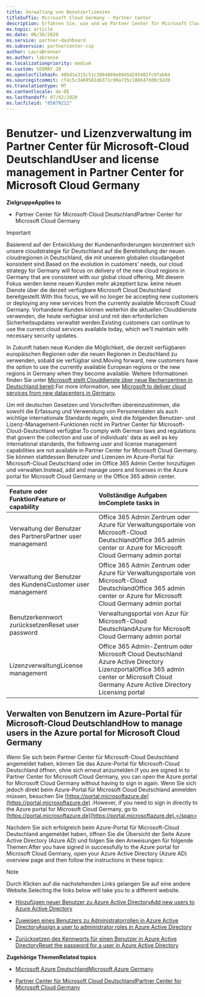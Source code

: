 ```yaml
---
title: Verwaltung von Benutzerlizenzen
titleSuffix: Microsoft Cloud Germany - Partner Center
description: Erfahren Sie, wie und wo Partner Center für Microsoft Cloud Deutschland-Partner,-Kunden und-Lizenzen sowie das Zurücksetzen von Kenn Wörtern verwaltet werden.
ms.topic: article
ms.date: 06/30/2020
ms.service: partner-dashboard
ms.subservice: partnercenter-csp
author: LauraBrenner
ms.author: labrenne
ms.localizationpriority: medium
ms.custom: SEOMAY.20
ms.openlocfilehash: 48bd1e315c51c3884889e80d5d295402fc9fab84
ms.sourcegitcommit: cf4c5c3469581d6371c99a735c186547dd0c92d9
ms.translationtype: MT
ms.contentlocale: de-DE
ms.lasthandoff: 07/02/2020
ms.locfileid: "85879212"
---
```

# <a name="user-and-license-management-in-partner-center-for-microsoft-cloud-germany"></a><span data-ttu-id="89745-103">Benutzer- und Lizenzverwaltung im Partner Center für Microsoft-Cloud Deutschland</span><span class="sxs-lookup"><span data-stu-id="89745-103">User and license management in Partner Center for Microsoft Cloud Germany</span></span>

<span data-ttu-id="89745-104">**Zielgruppe**</span><span class="sxs-lookup"><span data-stu-id="89745-104">**Applies to**</span></span>

-  <span data-ttu-id="89745-105">Partner Center für Microsoft-Cloud Deutschland</span><span class="sxs-lookup"><span data-stu-id="89745-105">Partner Center for Microsoft Cloud Germany</span></span>

> [!IMPORTANT]
> <span data-ttu-id="89745-106">Basierend auf der Entwicklung der Kundenanforderungen konzentriert sich unsere cloudstrategie für Deutschland auf die Bereitstellung der neuen cloudregionen in Deutschland, die mit unserem globalen cloudangebot konsistent sind.</span><span class="sxs-lookup"><span data-stu-id="89745-106">Based on the evolution in customers' needs, our cloud strategy for Germany will focus on delivery of the new cloud regions in Germany that are consistent with our global cloud offering.</span></span> <span data-ttu-id="89745-107">Mit diesem Fokus werden keine neuen Kunden mehr akzeptiert bzw. keine neuen Dienste über die derzeit verfügbare Microsoft Cloud Deutschland bereitgestellt.</span><span class="sxs-lookup"><span data-stu-id="89745-107">With this focus, we will no longer be accepting new customers or deploying any new services from the currently available Microsoft Cloud Germany.</span></span> <span data-ttu-id="89745-108">Vorhandene Kunden können weiterhin die aktuellen Clouddienste verwenden, die heute verfügbar sind und mit den erforderlichen Sicherheitsupdates verwaltet werden.</span><span class="sxs-lookup"><span data-stu-id="89745-108">Existing customers can continue to use the current cloud services available today, which we'll maintain with necessary security updates.</span></span>
>  
> <span data-ttu-id="89745-109">In Zukunft haben neue Kunden die Möglichkeit, die derzeit verfügbaren europäischen Regionen oder die neuen Regionen in Deutschland zu verwenden, sobald sie verfügbar sind.</span><span class="sxs-lookup"><span data-stu-id="89745-109">Moving forward, new customers have the option to use the currently available European regions or the new regions in Germany when they become available.</span></span> <span data-ttu-id="89745-110">Weitere Informationen finden Sie unter [Microsoft stellt Clouddienste über neue Rechenzentren in Deutschland bereit](https://news.microsoft.com/europe/2018/08/31/microsoft-to-deliver-cloud-services-from-new-datacentres-in-germany-in-2019-to-meet-evolving-customer-needs/).</span><span class="sxs-lookup"><span data-stu-id="89745-110">For more information, see [Microsoft to deliver cloud services from new datacenters in Germany](https://news.microsoft.com/europe/2018/08/31/microsoft-to-deliver-cloud-services-from-new-datacentres-in-germany-in-2019-to-meet-evolving-customer-needs/).</span></span>

<span data-ttu-id="89745-111">Um mit deutschen Gesetzen und Vorschriften übereinzustimmen, die sowohl die Erfassung und Verwendung von Personendaten als auch wichtige internationale Standards regeln, sind die folgenden Benutzer- und Lizenz-Management-Funktionen nicht im Partner Center für Microsoft-Cloud-Deutschland verfügbar.</span><span class="sxs-lookup"><span data-stu-id="89745-111">To comply with German laws and regulations that govern the collection and use of individuals' data as well as key international standards, the following user and license management capabilities are not available in Partner Center for Microsoft Cloud Germany.</span></span> <span data-ttu-id="89745-112">Sie können stattdessen Benutzer und Lizenzen im Azure-Portal für Microsoft-Cloud Deutschland oder im Office 365 Admin Center hinzufügen und verwalten.</span><span class="sxs-lookup"><span data-stu-id="89745-112">Instead, add and manage users and licenses in the Azure portal for Microsoft Cloud Germany or the Office 365 admin center.</span></span>

<span data-ttu-id="89745-113">Feature oder Funktion</span><span class="sxs-lookup"><span data-stu-id="89745-113">Feature or capability</span></span> | <span data-ttu-id="89745-114">Vollständige Aufgaben im</span><span class="sxs-lookup"><span data-stu-id="89745-114">Complete tasks in</span></span>
:--- | :---
<span data-ttu-id="89745-115">Verwaltung der Benutzer des Partners</span><span class="sxs-lookup"><span data-stu-id="89745-115">Partner user management</span></span> | <span data-ttu-id="89745-116">Office 365 Admin Zentrum oder Azure für Verwaltungsportale von Microsoft-Cloud Deutschland</span><span class="sxs-lookup"><span data-stu-id="89745-116">Office 365 admin center or Azure for Microsoft Cloud Germany admin portal</span></span>
<span data-ttu-id="89745-117">Verwaltung der Benutzer des Kundens</span><span class="sxs-lookup"><span data-stu-id="89745-117">Customer user management</span></span> | <span data-ttu-id="89745-118">Office 365 Admin Zentrum oder Azure für Verwaltungsportale von Microsoft-Cloud Deutschland</span><span class="sxs-lookup"><span data-stu-id="89745-118">Office 365 admin center or Azure for Microsoft Cloud Germany admin portal</span></span>
<span data-ttu-id="89745-119">Benutzerkennwort zurücksetzen</span><span class="sxs-lookup"><span data-stu-id="89745-119">Reset user password</span></span> | <span data-ttu-id="89745-120">Verwaltungsportal von Azur für Microsoft-Cloud Deutschland</span><span class="sxs-lookup"><span data-stu-id="89745-120">Azure for Microsoft Cloud Germany admin portal</span></span>
<span data-ttu-id="89745-121">Lizenzverwaltung</span><span class="sxs-lookup"><span data-stu-id="89745-121">License management</span></span> | <span data-ttu-id="89745-122">Office 365 Admin-Zentrum oder Microsoft Cloud Deutschland Azure Active Directory Lizenzportal</span><span class="sxs-lookup"><span data-stu-id="89745-122">Office 365 admin center or Microsoft Cloud Germany Azure Active Directory Licensing portal</span></span>

## <a name="how-to-manage-users-in-the-azure-portal-for-microsoft-cloud-germany"></a><span data-ttu-id="89745-123">Verwalten von Benutzern im Azure-Portal für Microsoft-Cloud Deutschland</span><span class="sxs-lookup"><span data-stu-id="89745-123">How to manage users in the Azure portal for Microsoft Cloud Germany</span></span> 

<span data-ttu-id="89745-124">Wenn Sie sich beim Partner Center für Microsoft-Cloud Deutschland angemeldet haben, können Sie das Azure-Portal für Microsoft-Cloud Deutschland öffnen, ohne sich erneut anzumelden.</span><span class="sxs-lookup"><span data-stu-id="89745-124">If you are signed in to Partner Center for Microsoft Cloud Germany, you can open the Azure portal for Microsoft Cloud Germany without having to sign in again.</span></span> <span data-ttu-id="89745-125">Wenn Sie sich jedoch direkt beim Azure-Portal für Microsoft Cloud Deutschland anmelden müssen, besuchen Sie [https://portal.microsoftazure.de](https://portal.microsoftazure.de) .</span><span class="sxs-lookup"><span data-stu-id="89745-125">However, if you need to sign in directly to the Azure portal for Microsoft Cloud Germany, go to [https://portal.microsoftazure.de](https://portal.microsoftazure.de).</span></span> 

<span data-ttu-id="89745-126">Nachdem Sie sich erfolgreich beim Azure-Portal für Microsoft-Cloud Deutschland angemeldet haben, öffnen Sie die Übersicht der Seite Azure Active Directory (Azure AD) und folgen Sie den Anweisungen für folgende Themen:</span><span class="sxs-lookup"><span data-stu-id="89745-126">After you have signed in successfully to the Azure portal for Microsoft Cloud Germany, open your Azure Active Directory (Azure AD) overview page and then follow the instructions in these topics:</span></span>

> [!NOTE]  
> <span data-ttu-id="89745-127">Durch Klicken auf die nachstehenden Links gelangen Sie auf eine andere Website.</span><span class="sxs-lookup"><span data-stu-id="89745-127">Selecting the links below will take you to a different website.</span></span> 

-  [<span data-ttu-id="89745-128">Hinzufügen neuer Benutzer zu Azure Active Directory</span><span class="sxs-lookup"><span data-stu-id="89745-128">Add new users to Azure Active Directory</span></span>](https://docs.microsoft.com/azure/active-directory/active-directory-users-create-azure-portal)

-  [<span data-ttu-id="89745-129">Zuweisen eines Benutzers zu Administratorrollen in Azure Active Directory</span><span class="sxs-lookup"><span data-stu-id="89745-129">Assign a user to administrator roles in Azure Active Directory</span></span>](https://docs.microsoft.com/azure/active-directory/active-directory-users-assign-role-azure-portal)

-  [<span data-ttu-id="89745-130">Zurücksetzen des Kennworts für einen Benutzer in Azure Active Directory</span><span class="sxs-lookup"><span data-stu-id="89745-130">Reset the password for a user in Azure Active Directory</span></span>](https://docs.microsoft.com/azure/active-directory/active-directory-users-reset-password-azure-portal)

<span data-ttu-id="89745-131">**Zugehörige Themen**</span><span class="sxs-lookup"><span data-stu-id="89745-131">**Related topics**</span></span>

-  [<span data-ttu-id="89745-132">Microsoft Azure Deutschland</span><span class="sxs-lookup"><span data-stu-id="89745-132">Microsoft Azure Germany</span></span>](https://azure.microsoft.com/global-infrastructure/germany/)

-  [<span data-ttu-id="89745-133">Partner Center für Microsoft Cloud Deutschland</span><span class="sxs-lookup"><span data-stu-id="89745-133">Partner Center for Microsoft Cloud Germany</span></span>](partner-center-for-microsoft-cloud-germany.md)


